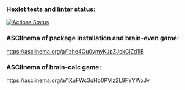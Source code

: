 ### Hexlet tests and linter status:
[![Actions Status](https://github.com/AIGelios/python-project-49/workflows/hexlet-check/badge.svg)](https://github.com/AIGelios/python-project-49/actions)

### ASCIInema of package installation and brain-even game:
https://asciinema.org/a/1zhe4Ou0ymyKJpZJckClZd1lB

### ASCIInema of brain-calc game:
https://asciinema.org/a/1XuFWc3qHb0PVlz2L9FYYWxJv
